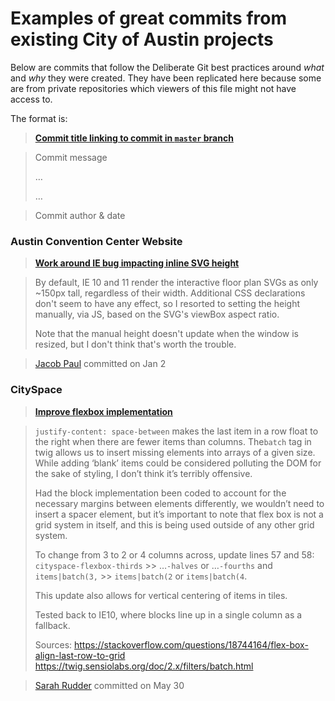 # Examples of great commits from existing City of Austin projects

Below are commits that follow the Deliberate Git best practices around _what_ and _why_ they were created. They have been replicated here because some are from private repositories which viewers of this file might not have access to.

The format is:

> **[Commit title linking to commit in `master` branch]()**

> Commit message
>
> …
>
> …

> Commit author & date

### Austin Convention Center Website

> **[Work around IE bug impacting inline SVG height](47d7aa7506e0ff6d55269062012725e0af35482b)**

> By default, IE 10 and 11 render the interactive floor plan SVGs as only ~150px tall, regardless of their width. Additional CSS declarations don't seem to have any effect, so I resorted to setting the height manually, via JS, based on the SVG's viewBox aspect ratio.
>
> Note that the manual height doesn't update when the window is resized, but I don't think that's worth the trouble.

> [Jacob Paul](https://github.com/jcbpl) committed on Jan 2

### CitySpace

> **[Improve flexbox implementation](https://github.com/cityofaustin/cityspace/commit/c36e916e798593a255ae7a077ee2c90cf12bdb82)**

> `justify-content: space-between` makes the last item in a row float to the right when there are fewer items than columns. The`batch` tag in twig allows us to insert missing elements into arrays of a given size. While adding ‘blank’ items could be considered polluting the DOM for the sake of styling, I don’t think it’s terribly offensive.
>
> Had the block implementation been coded to account for the necessary margins between elements differently, we wouldn’t need to insert a spacer element, but it’s important to note that flex box is not a grid system in itself, and this is being used outside of any other grid system.
>
> To change from 3 to 2 or 4 columns across, update lines 57 and 58: `cityspace-flexbox-thirds` >> …`-halves` or …`-fourths` and `items|batch(3,` >> `items|batch(2` or `items|batch(4`.
>
> This update also allows for vertical centering of items in tiles.
>
> Tested back to IE10, where blocks line up in a single column as a fallback.
>
> Sources:
> https://stackoverflow.com/questions/18744164/flex-box-align-last-row-to-grid
> https://twig.sensiolabs.org/doc/2.x/filters/batch.html

> [Sarah Rudder](https://github.com/sknep) committed on May 30